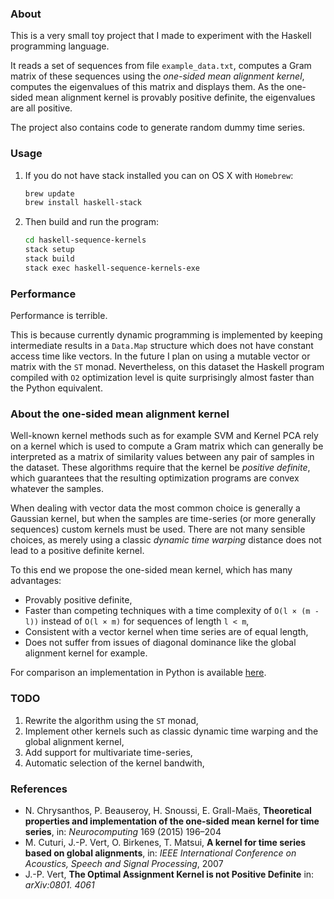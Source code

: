 ### About

This is a very small toy project that I made to experiment with the Haskell programming language.

It reads a set of sequences from file `example_data.txt`, computes a Gram matrix of these sequences using the _one-sided mean alignment kernel_, computes the eigenvalues of this matrix and displays them.
As the one-sided mean alignment kernel is provably positive definite, the eigenvalues are all positive.

The project also contains code to generate random dummy time series.

### Usage

1. If you do not have stack installed you can on OS X with `Homebrew`:

    ```bash
    brew update
    brew install haskell-stack
    ```
2. Then build and run the program:

    ```bash
    cd haskell-sequence-kernels
    stack setup
    stack build
    stack exec haskell-sequence-kernels-exe
    ```

### Performance

Performance is terrible.

This is because currently dynamic programming is implemented by keeping intermediate results in a `Data.Map` structure which does not have constant access time like vectors.
In the future I plan on using a mutable vector or matrix with the `ST` monad.
Nevertheless, on this dataset the Haskell program compiled with `O2` optimization level is quite surprisingly almost faster than the Python equivalent.

### About the one-sided mean alignment kernel

Well-known kernel methods such as for example SVM and Kernel PCA rely on a kernel which is used to compute a Gram matrix which can generally be interpreted as a matrix of similarity values between any pair of samples in the dataset.
These algorithms require that the kernel be _positive definite_, which guarantees that the resulting optimization programs are convex whatever the samples.

When dealing with vector data the most common choice is generally a Gaussian kernel, but when the samples are time-series (or more generally sequences) custom kernels must be used.
There are not many sensible choices, as merely using a classic _dynamic time warping_ distance does not lead to a positive definite kernel.

To this end we propose the one-sided mean kernel, which has many advantages:
* Provably positive definite,
* Faster than competing techniques with a time complexity of `O(l × (m - l))` instead of `O(l × m)` for sequences of length `l < m`,
* Consistent with a vector kernel when time series are of equal length,
* Does not suffer from issues of diagonal dominance like the global alignment kernel for example.

For comparison an implementation in Python is available [here](https://github.com/nchrys/python-sequence-kernels).


### TODO

1. Rewrite the algorithm using the `ST` monad,
2. Implement other kernels such as classic dynamic time warping and the global alignment kernel,
3. Add support for multivariate time-series,
4. Automatic selection of the kernel bandwith,

### References

* N. Chrysanthos, P. Beauseroy, H. Snoussi, E. Grall-Maës, __Theoretical properties and implementation of the one-sided mean kernel for time series__, in: _Neurocomputing_ 169 (2015) 196–204
* M. Cuturi, J.-P. Vert, O. Birkenes, T. Matsui, __A kernel for time series based on global alignments__, in: _IEEE International Conference on Acoustics, Speech and Signal Processing_, 2007
* J.-P. Vert, __The Optimal Assignment Kernel is not Positive Definite__ in: _arXiv:0801. 4061_
